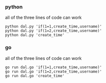 ### python
all of the three lines of code can work
```
python dal.py 'if(1=1,create_time,username)'
python dal.py 'if(1=2,create_time,username)'
python dal.py 'create_time'
```
### go
all of the three lines of code can work
```
go run dal.go 'if(1=1,create_time,username)'
go run dal.go 'if(1=2,create_time,username)'
go run dal.go 'create_time'
```
